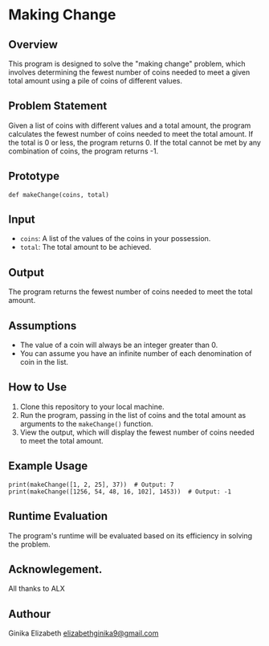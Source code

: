 # Making Change

## Overview

This program is designed to solve the "making change" problem, which involves determining the fewest number of coins needed to meet a given total amount using a pile of coins of different values.

## Problem Statement

Given a list of coins with different values and a total amount, the program calculates the fewest number of coins needed to meet the total amount. If the total is 0 or less, the program returns 0. If the total cannot be met by any combination of coins, the program returns -1.

## Prototype

```
def makeChange(coins, total)
```

## Input

- `coins`: A list of the values of the coins in your possession.
- `total`: The total amount to be achieved.

## Output

The program returns the fewest number of coins needed to meet the total amount.

## Assumptions

- The value of a coin will always be an integer greater than 0.
- You can assume you have an infinite number of each denomination of coin in the list.

## How to Use

1. Clone this repository to your local machine.
2. Run the program, passing in the list of coins and the total amount as arguments to the `makeChange()` function.
3. View the output, which will display the fewest number of coins needed to meet the total amount.

## Example Usage

```
print(makeChange([1, 2, 25], 37))  # Output: 7
print(makeChange([1256, 54, 48, 16, 102], 1453))  # Output: -1
```

## Runtime Evaluation

The program's runtime will be evaluated based on its efficiency in solving the problem.

## Acknowlegement.

All thanks to ALX

## Authour

Ginika Elizabeth
elizabethginika9@gmail.com
